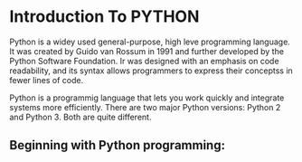 # Introduction To PYTHON

Python is a widey used general-purpose, high leve programming language. It was created by Guido van Rossum in 1991 and further developed by the Python Software Foundation. Ir was designed with an emphasis on code readability, and its syntax allows programmers to express their conceptss in fewer lines of code.

Python is a programmig language that lets you work quickly and integrate systems more efficiently.
There are two major Python versions: Python 2 and Python 3. Both are quite different.

## Beginning with Python programming: